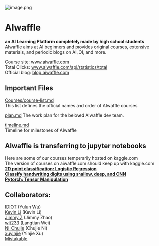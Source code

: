 ![image.png](https://i.loli.net/2020/03/06/GbHBqouLYRN5r4M.png) 
# AIwaffle
**an AI Learning Platform completely made by high school students**  
AIwaffle aims at AI beginners and provides original courses, extensive materials, and periodic blogs on AI, OI, and more.

Course site: www.aiwaffle.com  
Total Clicks: www.aiwaffle.com/api/statistics/total  
Official blog: [blog.aiwaffle.com](https://blog.aiwaffle.com/)

## Important Files
[Courses/course-list.md](https://github.com/AIwaffle/AIwaffle/blob/master/Courses/course-list.md)  
This list defines the official names and order of AIwaffle courses

[plan.md](https://github.com/AIwaffle/AIwaffle/blob/master/plan.md)
The work plan for the beloved AIwaffle dev team.

[timeline.md](https://github.com/AIwaffle/AIwaffle/blob/master/Courses/course-list.md)  
Timeline for milestones of AIwaffle

## AIwaffle is transferring to jupyter notebooks
Here are some of our courses temperarily hosted on kaggle.com  
The version of courses on aiwaffle.com should keep up with kaggle.com  
[**2D point classification: Logistic Regression**](https://www.kaggle.com/idiott/aiwaffle-experimental-course)  
[**Classify handwriting digits using shallow, deep, and CNN**](https://www.kaggle.com/xuyinjiesh/mnist-shallow-deep-and-cnn)  
[**Pytorch: Tensor Manipulation**](https://www.kaggle.com/idiott/pytorch-tensor-manipulation-aiwaffle)  

## Collaborators:
[IDIOT](https://github.com/IDl0T) (Yulun Wu)  
[Kevin Li](https://github.com/AlienKevin) (Kevin Li)  
[Jimmy Z](https://github.com/jimmy-zx) (Jimmy Zhao)  
[wlt233](https://github.com/wlt233) (Langtian Wei)  
[Ni_Chujie](https://github.com/nichujie) (Chujie Ni)  
[xuyinjie](https://github.com/xuyinjiesh) (Yinjie Xu)   
[Mistakable](https://github.com/MistakableQwQ)
